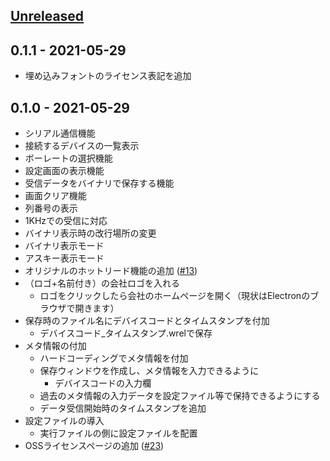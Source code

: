 <a name="unreleased"></a>
## [Unreleased]

<a name="0.1.1"></a>
## 0.1.1 - 2021-05-29

- 埋め込みフォントのライセンス表記を追加

<a name="0.1.0"></a>
## 0.1.0 - 2021-05-29

- シリアル通信機能
- 接続するデバイスの一覧表示
- ボーレートの選択機能
- 設定画面の表示機能
- 受信データをバイナリで保存する機能
- 画面クリア機能
- 列番号の表示
- 1KHzでの受信に対応 
- バイナリ表示時の改行場所の変更
- バイナリ表示モード
- アスキー表示モード
- オリジナルのホットリード機能の追加 ([#13](https://github.com/work-robotics/Serimon/pull/13))
- （ロゴ+名前付き）の会社ロゴを入れる
    - ロゴをクリックしたら会社のホームページを開く（現状はElectronのブラウザで開きます）
- 保存時のファイル名にデバイスコードとタイムスタンプを付加
    - デバイスコード_タイムスタンプ.wrelで保存
- メタ情報の付加
    - ハードコーディングでメタ情報を付加
    - 保存ウィンドウを作成し、メタ情報を入力できるように
        -  デバイスコードの入力欄
    - 過去のメタ情報の入力データを設定ファイル等で保持できるようにする
    - データ受信開始時のタイムスタンプを追加
- 設定ファイルの導入
    - 実行ファイルの側に設定ファイルを配置 
- OSSライセンスページの追加 ([#23](https://github.com/work-robotics/Serimon/pull/23))

[Unreleased]: https://github.com/work-robotics/Serimon/compare/0.1.1...HEAD
[0.1.1]: https://github.com/work-robotics/Serimon/compare/v0.1.0...0.1.1